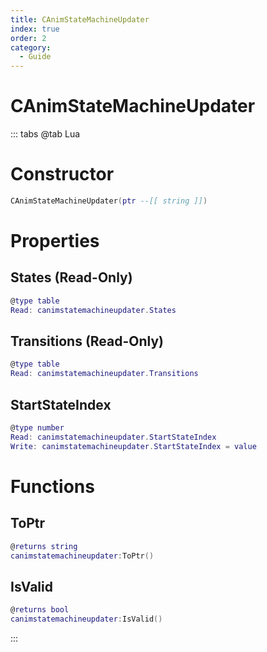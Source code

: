 ```yaml
---
title: CAnimStateMachineUpdater
index: true
order: 2
category:
  - Guide
---
```


# CAnimStateMachineUpdater

::: tabs
@tab Lua
# Constructor
```lua
CAnimStateMachineUpdater(ptr --[[ string ]])
```
# Properties
## States (Read-Only)
```lua
@type table
Read: canimstatemachineupdater.States
```
## Transitions (Read-Only)
```lua
@type table
Read: canimstatemachineupdater.Transitions
```
## StartStateIndex 
```lua
@type number
Read: canimstatemachineupdater.StartStateIndex
Write: canimstatemachineupdater.StartStateIndex = value
```
# Functions
## ToPtr
```lua
@returns string
canimstatemachineupdater:ToPtr()
```
## IsValid
```lua
@returns bool
canimstatemachineupdater:IsValid()
```

:::
